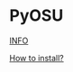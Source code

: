 # PyOSU

[INFO](https://github.com/Hell13Cat/PyOSU/wiki/Home "Information for PyOSU")

[How to install?](https://github.com/Hell13Cat/PyOSU/wiki/install)
